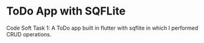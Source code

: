 # ToDo App with SQFLite
Code Soft Task 1: A ToDo app built in flutter with sqflite in which I performed CRUD operations.
